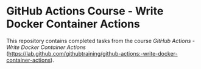 # GitHub Actions Course - Write Docker Container Actions

This repository contains completed tasks from the course _GitHub Actions - Write Docker Container Actions_ (https://lab.github.com/githubtraining/github-actions:-write-docker-container-actions).
